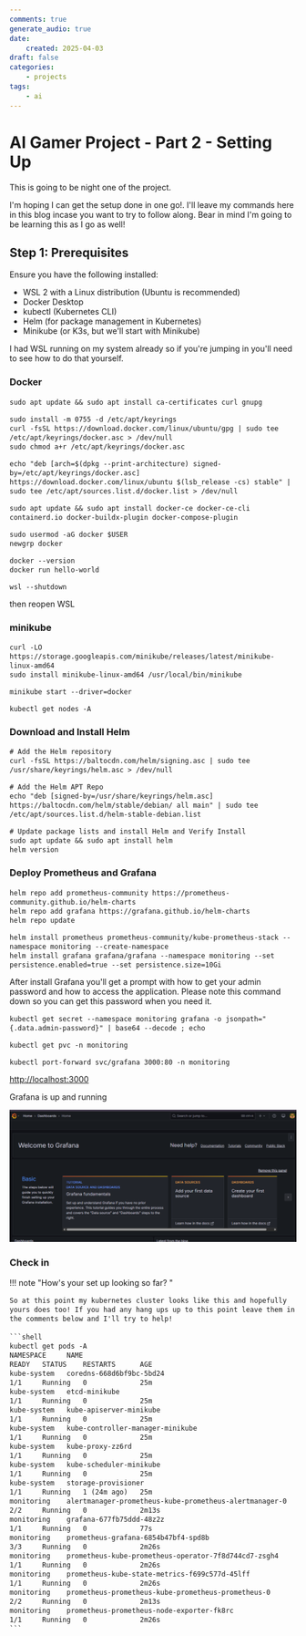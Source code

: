 ```yaml
---
comments: true
generate_audio: true
date:
    created: 2025-04-03
draft: false
categories:
    - projects
tags:
    - ai
---
```

# AI Gamer Project - Part 2 - Setting Up

This is going to be night one of the project.

<!-- more -->

I'm hoping I can get the setup done in one go!. I'll leave my commands here in this blog incase you want to try to follow along. Bear in mind I'm going to be learning this as I go as well!

## Step 1: Prerequisites
Ensure you have the following installed:

- WSL 2 with a Linux distribution (Ubuntu is recommended)
- Docker Desktop
- kubectl (Kubernetes CLI)
- Helm (for package management in Kubernetes)
- Minikube (or K3s, but we'll start with Minikube)

I had WSL running on my system already so if you're jumping in you'll need to see how to do that yourself.

### Docker

```shell title="Update your package list and install dependencies"
sudo apt update && sudo apt install ca-certificates curl gnupg
```

```shell title="Add Docker’s official GPG key"
sudo install -m 0755 -d /etc/apt/keyrings
curl -fsSL https://download.docker.com/linux/ubuntu/gpg | sudo tee /etc/apt/keyrings/docker.asc > /dev/null
sudo chmod a+r /etc/apt/keyrings/docker.asc
```

```shell title="Add the Docker repository"
echo "deb [arch=$(dpkg --print-architecture) signed-by=/etc/apt/keyrings/docker.asc] https://download.docker.com/linux/ubuntu $(lsb_release -cs) stable" | sudo tee /etc/apt/sources.list.d/docker.list > /dev/null
```
```shell title="Install Docker"
sudo apt update && sudo apt install docker-ce docker-ce-cli containerd.io docker-buildx-plugin docker-compose-plugin
```
```shell title="Enable Docker to run without sudo (optional but recommended)"
sudo usermod -aG docker $USER
newgrp docker
```
```shell title="Verify Docker is installed correctly"
docker --version
docker run hello-world
```

```shell title="Restart WSL"
wsl --shutdown
```
then reopen WSL

### minikube

```shell title="install Minikube"
curl -LO https://storage.googleapis.com/minikube/releases/latest/minikube-linux-amd64
sudo install minikube-linux-amd64 /usr/local/bin/minikube
```
```shell title="Start Minikube using Docker as the driver"
minikube start --driver=docker
```
```shell title="Verify that the cluster is running"
kubectl get nodes -A
```

### Download and Install Helm

```shell
# Add the Helm repository
curl -fsSL https://baltocdn.com/helm/signing.asc | sudo tee /usr/share/keyrings/helm.asc > /dev/null
```
```shell
# Add the Helm APT Repo
echo "deb [signed-by=/usr/share/keyrings/helm.asc] https://baltocdn.com/helm/stable/debian/ all main" | sudo tee /etc/apt/sources.list.d/helm-stable-debian.list
```
```shell
# Update package lists and install Helm and Verify Install
sudo apt update && sudo apt install helm
helm version
```

### Deploy Prometheus and Grafana

```shell title="Add the helm repo and update"
helm repo add prometheus-community https://prometheus-community.github.io/helm-charts
helm repo add grafana https://grafana.github.io/helm-charts
helm repo update
```

```shell title="Install prometheus and Grafana in Kubernetes"
helm install prometheus prometheus-community/kube-prometheus-stack --namespace monitoring --create-namespace
helm install grafana grafana/grafana --namespace monitoring --set persistence.enabled=true --set persistence.size=10Gi
```

After install Grafana you'll get a prompt with how to get your admin password and how to access the application. Please note this command down so you can get this password when you need it.

```shell title="Get Grafana admin password"
kubectl get secret --namespace monitoring grafana -o jsonpath="{.data.admin-password}" | base64 --decode ; echo
```

```shell title="Verify a PVC was created for grafana so your dashboards persist"
kubectl get pvc -n monitoring
```

```shell title="Expose Grafana so you can acces it from your browser"
kubectl port-forward svc/grafana 3000:80 -n monitoring
```

[http://localhost:3000](http://localhost:3000)

Grafana is up and running

![alt text](ai-2-grafana-1.png)

### Check in

!!! note "How's your set up looking so far? "

    So at this point my kubernetes cluster looks like this and hopefully yours does too! If you had any hang ups up to this point leave them in the comments below and I'll try to help!

    ```shell
    kubectl get pods -A
    NAMESPACE     NAME                                                     READY   STATUS    RESTARTS      AGE
    kube-system   coredns-668d6bf9bc-5bd24                                 1/1     Running   0             25m
    kube-system   etcd-minikube                                            1/1     Running   0             25m
    kube-system   kube-apiserver-minikube                                  1/1     Running   0             25m
    kube-system   kube-controller-manager-minikube                         1/1     Running   0             25m
    kube-system   kube-proxy-zz6rd                                         1/1     Running   0             25m
    kube-system   kube-scheduler-minikube                                  1/1     Running   0             25m
    kube-system   storage-provisioner                                      1/1     Running   1 (24m ago)   25m
    monitoring    alertmanager-prometheus-kube-prometheus-alertmanager-0   2/2     Running   0             2m13s
    monitoring    grafana-677fb75ddd-48z2z                                 1/1     Running   0             77s
    monitoring    prometheus-grafana-6854b47bf4-spd8b                      3/3     Running   0             2m26s
    monitoring    prometheus-kube-prometheus-operator-7f8d744cd7-zsgh4     1/1     Running   0             2m26s
    monitoring    prometheus-kube-state-metrics-f699c577d-45lff            1/1     Running   0             2m26s
    monitoring    prometheus-prometheus-kube-prometheus-prometheus-0       2/2     Running   0             2m13s
    monitoring    prometheus-prometheus-node-exporter-fk8rc                1/1     Running   0             2m26s
    ```
